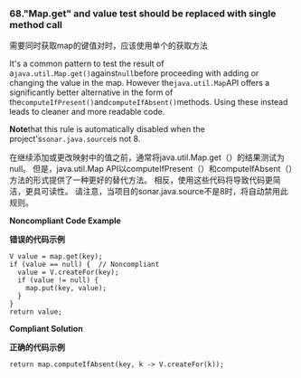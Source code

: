 ### 68."Map.get" and value test should be replaced with single method call

需要同时获取map的键值对时，应该使用单个的获取方法

It's a common pattern to test the result of a`java.util.Map.get()`against`null`before proceeding with adding or changing the value in the map. However the`java.util.Map`API offers a significantly better alternative in the form of the`computeIfPresent()`and`computeIfAbsent()`methods. Using these instead leads to cleaner and more readable code.

**Note**that this rule is automatically disabled when the project's`sonar.java.source`is not 8.

在继续添加或更改映射中的值之前，通常将java.util.Map.get（）的结果测试为null。 但是，java.util.Map API以computeIfPresent（）和computeIfAbsent（）方法的形式提供了一种更好的替代方法。 相反，使用这些代码将导致代码更简洁，更具可读性。 请注意，当项目的sonar.java.source不是8时，将自动禁用此规则。


**Noncompliant Code Example**

**错误的代码示例**

```
V value = map.get(key);
if (value == null) {  // Noncompliant
  value = V.createFor(key);
  if (value != null) {
    map.put(key, value);
  }
}
return value;
```

**Compliant Solution**

**正确的代码示例**


```
return map.computeIfAbsent(key, k -> V.createFor(k));
```